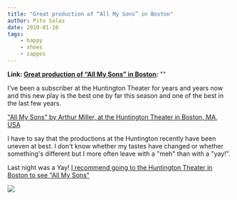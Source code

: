 ```yaml
---
title: "Great production of “All My Sons” in Boston"
author: Pito Salas
date: 2010-01-10
tags:
    - happy
    - shoes
    - zappos
---
```


**Link: [Great production of “All My Sons” in Boston](None):** ""



I've been a subscriber at the Huntington Theater for years and years now and
this new play is the best one by far this season and one of the best in the
last few years.

["All My Sons" by Arthur Miller, at the Huntington Theater in Boston, MA,
USA](<http://feeds.feedburner.com/UrbanPlanningBlog>)

I have to say that the productions at the Huntington recently have been uneven
at best. I don't know whether my tastes have changed or whether something's
different but I more often leave with a "meh" than with a "yay!".

Last night was a Yay! [I recommend going to the Huntington Theater in Boston
to see "All My
Sons"](<http://www.huntingtontheatre.org/season/0910/sons/press.aspx>)

![](https://i0.wp.com/img.zemanta.com/pixy.gif?w=584)


